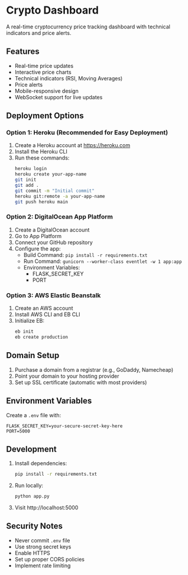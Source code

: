 # Crypto Dashboard

A real-time cryptocurrency price tracking dashboard with technical indicators and price alerts.

## Features

- Real-time price updates
- Interactive price charts
- Technical indicators (RSI, Moving Averages)
- Price alerts
- Mobile-responsive design
- WebSocket support for live updates

## Deployment Options

### Option 1: Heroku (Recommended for Easy Deployment)

1. Create a Heroku account at https://heroku.com
2. Install the Heroku CLI
3. Run these commands:
   ```bash
   heroku login
   heroku create your-app-name
   git init
   git add .
   git commit -m "Initial commit"
   heroku git:remote -a your-app-name
   git push heroku main
   ```

### Option 2: DigitalOcean App Platform

1. Create a DigitalOcean account
2. Go to App Platform
3. Connect your GitHub repository
4. Configure the app:
   - Build Command: `pip install -r requirements.txt`
   - Run Command: `gunicorn --worker-class eventlet -w 1 app:app`
   - Environment Variables:
     - FLASK_SECRET_KEY
     - PORT

### Option 3: AWS Elastic Beanstalk

1. Create an AWS account
2. Install AWS CLI and EB CLI
3. Initialize EB:
   ```bash
   eb init
   eb create production
   ```

## Domain Setup

1. Purchase a domain from a registrar (e.g., GoDaddy, Namecheap)
2. Point your domain to your hosting provider
3. Set up SSL certificate (automatic with most providers)

## Environment Variables

Create a `.env` file with:
```
FLASK_SECRET_KEY=your-secure-secret-key-here
PORT=5000
```

## Development

1. Install dependencies:
   ```bash
   pip install -r requirements.txt
   ```

2. Run locally:
   ```bash
   python app.py
   ```

3. Visit http://localhost:5000

## Security Notes

- Never commit `.env` file
- Use strong secret keys
- Enable HTTPS
- Set up proper CORS policies
- Implement rate limiting 